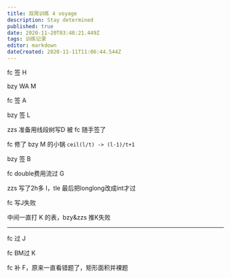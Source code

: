 ```yaml
---
title: 双周训练 4 voyage
description: Stay determined
published: true
date: 2020-11-20T03:48:21.449Z
tags: 训练记录
editor: markdown
dateCreated: 2020-11-11T11:06:44.544Z
---
```


fc 签 H

bzy WA M

fc 签 A

bzy 签 L

zzs 准备用线段树写D 被 fc 随手签了

fc 修了 bzy M 的小锅 `ceil(l/t) -> (l-1)/t+1`

bzy 签 B

fc double费用流过 G

zzs 写了2h多 I，tle 最后把longlong改成int才过

fc 写J失败

中间一直打 K 的表，bzy&zzs 推K失败

----

fc 过 J

fc BM过 K

fc 补 F，原来一直看错题了，矩形面积并裸题